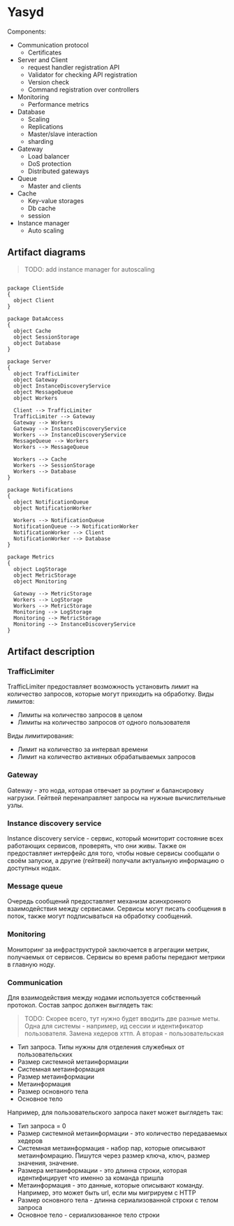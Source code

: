 # Yasyd

Components:

- Communication protocol
  - Certificates
- Server and Client
  - request handler registration API
  - Validator for checking API registration
  - Version check
  - Command registration over controllers
- Monitoring
  - Performance metrics
- Database
  - Scaling
  - Replications
  - Master/slave interaction
  - sharding
- Gateway
  - Load balancer
  - DoS protection
  - Distributed gateways
- Queue
  - Master and clients
- Cache
  - Key-value storages
  - Db cache
  - session
- Instance manager
  - Auto scaling

## Artifact diagrams

> TODO: add instance manager for autoscaling

```puml

package ClientSide
{
  object Client
}

package DataAccess
{
  object Cache
  object SessionStorage
  object Database
}

package Server
{
  object TrafficLimiter
  object Gateway
  object InstanceDiscoveryService
  object MessageQueue
  object Workers

  Client --> TrafficLimiter
  TrafficLimiter --> Gateway
  Gateway --> Workers
  Gateway --> InstanceDiscoveryService
  Workers --> InstanceDiscoveryService
  MessageQueue --> Workers
  Workers --> MessageQueue
  
  Workers --> Cache
  Workers --> SessionStorage
  Workers --> Database
}

package Notifications
{
  object NotificationQueue
  object NotificationWorker

  Workers --> NotificationQueue
  NotificationQueue --> NotificationWorker
  NotificationWorker --> Client
  NotificationWorker --> Database
}

package Metrics
{
  object LogStorage
  object MetricStorage
  object Monitoring

  Gateway --> MetricStorage
  Workers --> LogStorage
  Workers --> MetricStorage
  Monitoring --> LogStorage
  Monitoring --> MetricStorage
  Monitoring --> InstanceDiscoveryService
}

```

## Artifact description

### TrafficLimiter

TrafficLimiter предоставляет возможность установить лимит на количество запросов, которые могут приходить на обработку. Виды лимитов:

- Лимиты на количество запросов в целом
- Лимиты на количество запросов от одного пользователя

Виды лимитирования:

- Лимит на количество за интервал времени
- Лимит на количество активных обрабатываемых запросов

### Gateway

Gateway - это нода, которая отвечает за роутинг и балансировку нагрузки. Гейтвей перенаправляет запросы на нужные вычислительные узлы.

### Instance discovery service

Instance discovery service - сервис, который мониторит состояние всех работающих сервисов, проверять, что они живы. Также он предоставляет интерфейс для того, чтобы новые сервисы сообщали о своём запуски, а другие (гейтвей) получали актуальную информацию о доступных нодах.

### Message queue

Очередь сообщений предоставляет механизм асинхронного взаимодействия между сервисами. Сервисы могут писать сообщения в поток, также могут подписываться на обработку сообщений.

### Monitoring

Мониторинг за инфраструктурой заключается в агрегации метрик, получаемых от сервисов. Сервисы во время работы передают метрики в главную ноду.

### Communication

Для взаимодействия между нодами используется собственный протокол. Состав запрос должен выглядеть так:

> TODO: Скорее всего, тут нужно будет вводить две разные меты. Одна для системы - например, ид сессии и идентификатор пользователя. Замена хедеров хттп. А вторая - пользовательская

- Тип запроса. Типы нужны для отделения служебных от пользовательских
- Размер системной метаинформации
- Системная метаинформация
- Размер метаинформации
- Метаинформация
- Размер основного тела
- Основное тело

Например, для пользовательского запроса пакет может выглядеть так:

- Тип запроса = 0
- Размер системной метаинформации - это количество передаваемых хедеров
- Системная метаинформация - набор пар, которые описывают метаинфомрацию. Пишутся через размер ключа, ключ, размер значения, значение.
- Размера метаинформации - это длинна строки, которая идентифицирует что именно за команда пришла
- Метаинформация - это данные, которые описывают команду. Например, это может быть url, если мы мигрируем с HTTP
- Размер основного тела - длинна сериализованной строки с телом запроса
- Основное тело - сериализованное тело строки